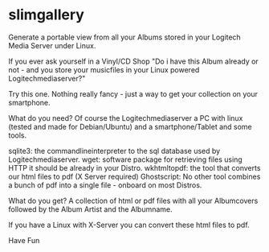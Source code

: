# slimgallery
Generate a portable view from all your Albums stored in your Logitech Media Server under Linux.

If you ever ask yourself in a Vinyl/CD Shop "Do i have this Album already or not - and you store your musicfiles in your Linux powered Logitechmediaserver?"

Try this one.
Nothing really fancy - just a way to get your collection on your smartphone.

What do you need?
Of course the Logitechmediaserver a PC with linux (tested and made for Debian/Ubuntu) and a smartphone/Tablet and some tools.

sqlite3:     the commandlineinterpreter to the sql database used by Logitechmediaserver.
wget:        software package for retrieving files using HTTP it should be already in your Distro.
wkhtmltopdf: the tool that converts our html files to pdf (X Server required)
Ghostscript: No other tool combines a bunch of pdf into a single file - onboard on most Distros.

What do you get?
A collection of html or pdf files with all your Albumcovers followed by the Album Artist and the Albumname.

If you have a Linux with X-Server you can convert these html files to pdf.

Have Fun


